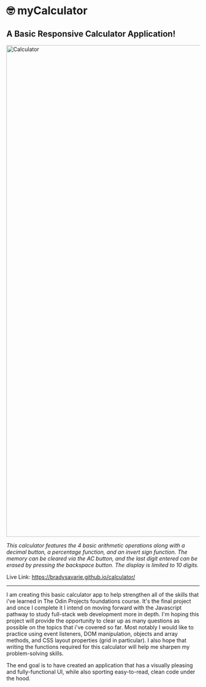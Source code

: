 <h1>🤓 myCalculator</h1>

<h2>A Basic Responsive Calculator Application!</h2>

<img width="1280" alt="Calculator" src="https://user-images.githubusercontent.com/106128212/218346724-2a6b4ab7-105f-4a10-a91f-bf2f77291a08.png">

<i>This calculator features the 4 basic arithmetic operations along with a decimal button, a percentage function, and an invert sign function. The memory can be cleared via the AC button, and the last digit entered can be erased by pressing the backspace button. The display is limited to 10 digits.</i>

Live Link: https://bradysavarie.github.io/calculator/

<hr>

I am creating this basic calculator app to help strengthen all of the skills that i've learned in The Odin Projects foundations course. It's the final project and once I complete it I intend on moving forward with the Javascript pathway to study full-stack web development more in depth. I'm hoping this project will provide the opportunity to clear up as many questions as possible on the topics that i've covered so far. Most notably I would like to practice using event listeners, DOM manipulation, objects and array methods, and CSS layout properties (grid in particular). I also hope that writing the functions required for this calculator will help me sharpen my problem-solving skills.

The end goal is to have created an application that has a visually pleasing and fully-functional UI, while also sporting easy-to-read, clean code under the hood.
